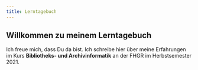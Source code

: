 ```yaml
---
title: Lerntagebuch
---
```


## Willkommen zu meinem Lerntagebuch

Ich freue mich, dass Du da bist. Ich schreibe hier über meine Erfahrungen im Kurs **Bibliotheks- und Archivinformatik** an der FHGR im Herbstsemester 2021.
